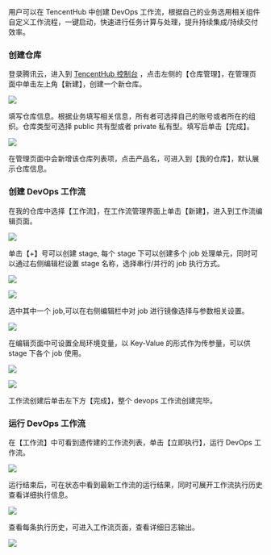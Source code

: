 用户可以在 TencentHub 中创建 DevOps 工作流，根据自己的业务选用相关组件自定义工作流程，一键启动，快速进行任务计算与处理，提升持续集成/持续交付效率。
    
### 创建仓库
登录腾讯云，进入到 [TencentHub 控制台](https://console.cloud.tencent.com/tencenthub) ，点击左侧的【仓库管理】，在管理页面中单击左上角【新建】，创建一个新仓库。    

![](https://main.qcloudimg.com/raw/f9e70f59712a119b029fb31f82ea5431.png)    

填写仓库信息。根据业务填写相关信息，所有者可选择自己的账号或者所在的组织。仓库类型可选择 public 共有型或者 private 私有型。填写后单击【完成】。    

![](https://main.qcloudimg.com/raw/1eecfc9df84d2d12d64a555c70454a10.png)    

在管理页面中会新增该仓库列表项，点击产品名，可进入到【我的仓库】，默认展示仓库信息。    

### 创建 DevOps 工作流
在我的仓库中选择【工作流】，在工作流管理界面上单击【新建】，进入到工作流编辑页面。  

![](https://main.qcloudimg.com/raw/a9a5ae0efc1eb34131f4c7c60e2404e7.png)    

单击【+】号可以创建 stage, 每个 stage 下可以创建多个 job 处理单元，同时可以通过右侧编辑栏设置 stage 名称，选择串行/并行的 job 执行方式。     

![](https://main.qcloudimg.com/raw/1ce645a5a2f72fae98eb6e032811aa55.png)    

![](https://main.qcloudimg.com/raw/cec7cfe54e6447ab2e28cb173e870037.png)    

选中其中一个 job,可以在右侧编辑栏中对 job 进行镜像选择与参数相关设置。    

![](https://main.qcloudimg.com/raw/5d34f6b2f3b81d1e40801fcc5693cc3d.png)    

在编辑页面中可设置全局环境变量，以 Key-Value 的形式作为传参量，可以供 stage 下各个 job 使用。     

![](https://main.qcloudimg.com/raw/66547da3250a137b1529285e60a63b98.png)    

![](https://main.qcloudimg.com/raw/e4f44d089803fdb2eccb2b1f85a2a976.png)     

工作流创建后单击左下方【完成】，整个 devops 工作流创建完毕。    

###  运行 DevOps 工作流
在【工作流】中可看到遗传建的工作流列表，单击【立即执行】，运行 DevOps 工作流。    

![](https://main.qcloudimg.com/raw/59da734e73c26514fcf002958fa1e756.png)    

运行结束后，可在状态中看到最新工作流的运行结果，同时可展开工作流执行历史查看详细执行信息。    

![](https://main.qcloudimg.com/raw/424a689756fda626911aeeec9c9cca6b.png)     

查看每条执行历史，可进入工作流页面，查看详细日志输出。     

![](https://main.qcloudimg.com/raw/462b56e020e0c3c49f6c277f9a8d445d.png)     

